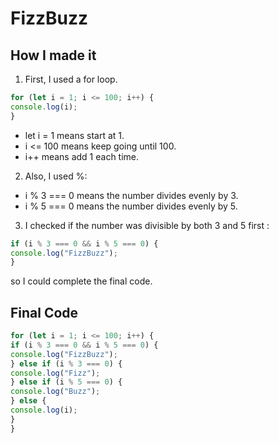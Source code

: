 # FizzBuzz


## How I made it
1. First, I used a for loop.

```javascript
for (let i = 1; i <= 100; i++) {
console.log(i);
}
```

- let i = 1 means start at 1.  
- i <= 100 means keep going until 100.  
- i++ means add 1 each time.  

2. Also, I used %:  
- i % 3 === 0 means the number divides evenly by 3.  
- i % 5 === 0 means the number divides evenly by 5.  

3. I checked if the number was divisible by both 3 and 5 first :

```javascript
if (i % 3 === 0 && i % 5 === 0) {
console.log("FizzBuzz");
}
```
so I could complete the final code.

## Final Code

```javascript
for (let i = 1; i <= 100; i++) {
if (i % 3 === 0 && i % 5 === 0) {
console.log("FizzBuzz");
} else if (i % 3 === 0) {
console.log("Fizz");
} else if (i % 5 === 0) {
console.log("Buzz");
} else {
console.log(i);
}
}
```
 